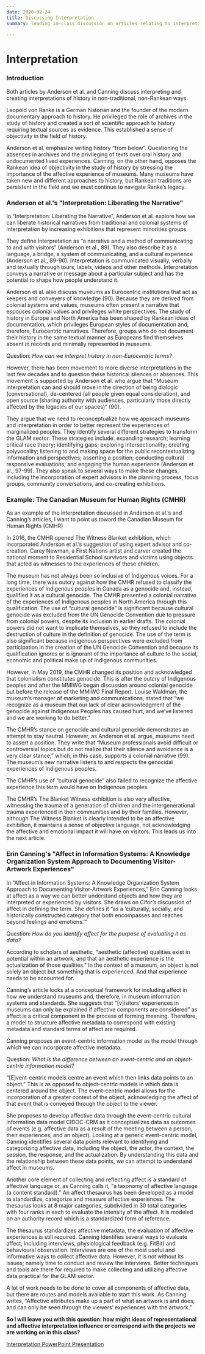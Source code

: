 ```yaml
---
date: 2020-02-24
title: Discussing Interpretation
summary: leading in-class discussion on articles relating to interpretation

---
```


# Interpretation

### Introduction
Both articles by Anderson et al. and Canning discuss interpreting and creating interpretations of history in non-traditional, non-Rankean ways. 

Leopold von Ranke is a German historian and the founder of the modern documentary approach to history. He privileged the role of archives in the study of history and created a sort of scientific approach to history requiring textual sources as evidence. This established a sense of objectivity in the field of history. 

Anderson et al. emphasize writing history “from below”. Questioning the absences in archives and the privileging of texts over oral history and undocumented lived experiences. Canning, on the other hand, opposes the Rankean idea of objectivity in the study of history by stressing the importance of the affective experience of museums. Many museums have taken new and different approaches to history, but Rankean traditions are persistent in the field and we must continue to navigate Ranke’s legacy. 

### Anderson et al.'s "Interpretation: Liberating the Narrative"
In “Interpretation: Liberating the Narrative”, Anderson et al. explore how we can liberate historical narratives from traditional and colonial systems of interpretation by increasing exhibitions that represent minorities groups. 

They define interpretation as “a narrative and a method of communicating to and with visitors” (Anderson et al., 89). They also describe it as a language, a bridge, a system of communicating, and a cultural experience (Anderson et al., 89-90). Interpretation is communicated visually, verbally and textually through tours, labels, videos and other methods. Interpretation conveys a narrative or message about a particular subject and has the potential to shape how people understand it.

Anderson et al. also discuss museums as Eurocentric institutions that act as keepers and conveyers of knowledge (90). Because they are derived from colonial systems and values, museums often present a narrative that espouses colonial values and privileges white perspectives. The study of history in Europe and North America has been shaped by Rankean ideas of documentation, which privileges European styles of documentation and, therefore, Eurocentric narratives. Therefore, groups who do not document their history in the same textual manner as Europeans find themselves absent in records and minimally represented in museums. 

Question: *How can we interpret history in non-Eurocentric terms?*

However, there has been movement to more diverse interpretations in the last few decades and to question these historical silences or absences. This movement is supported by Anderson et al. who argue that “Museum interpretation can and should move in the direction of being dialogic (conversational), de-centered (all people given equal consideration), and open source (sharing authority with audiences, particularly those directly affected by the legacies of our spaces)” (90). 

They argue that we need to reconceptualize how we approach museums and interpretation in order to better represent the experiences of marginalized peoples. They identify several different strategies to transform the GLAM sector. These strategies include: expanding research; learning critical race theory; identifying gaps; exploring intersectionality; creating polyvocality; listening to and making space for the public recontextualizing information and perspectives; asserting a position; conducting cultural responsive evaluations; and engaging the human experience (Anderson et al., 97-99). They also speak to several ways to make these changes, including the incorporation of expert advisors in the planning process, focus groups, community conversations, and co-creating exhibitions. 

### Example: The Canadian Museum for Human Rights (CMHR)
As an example of the interpretation discussed in Anderson et al.’s and Canning’s articles, I want to point us toward the Canadian Museum for Human Rights (CMHR)

In 2016, the CMHR opened The Witness Blanket exhibition, which incorporated Anderson et al.’s suggestion of using expert advisor and co-creation. Carey Newman, a First Nations artist and carver created the national moment to Residential School survivors and victims using objects that acted as witnesses to the experiences of these children. 

The museum has not always been so inclusive of Indigenous voices. For a long time, there was outcry against how the CMHR refused to classify the experiences of Indigenous peoples in Canada as a genocide and, instead, qualified it as a cultural genocide. The CMHR presented a colonial narrative of the experiences of Indigenous peoples in North America through this qualification. The use of “cultural genocide” is significant because cultural genocide was excluded from the UN Genocide Convention due to pressure from colonial powers, despite its inclusion in earlier drafts. The colonial powers did not want to implicate themselves, so they refused to include the destruction of culture in the definition of genocide. The use of the term is also significant because indigenous perspectives were excluded from participation in the creation of the UN Genocide Convention and because its qualification ignores or is ignorant of the importance of culture to the social, economic and political make up of Indigenous communities.

However, in May 2019, the CMHR changed its position and acknowledged that colonialism constitutes genocide. This is after the outcry of Indigenous peoples and after the MMIWG began discussion around colonial genocide but before the release of the MMIWG Final Report. Louise Waldman, the museum’s manager of marketing and communications, stated that “we recognize as a museum that our lack of clear acknowledgment of the genocide against Indigenous Peoples has caused hurt, and we’ve listened and we are working to do better.” 

The CMHR’s stance on genocide and cultural genocide demonstrates an attempt to stay neutral. However, as Anderson et al. argue, museums need to assert a position. They write that “Museum professionals avoid difficult or controversial topics but do not realize that their silence and avoidance is a very clear stance,” which, in this case, supports a colonial narrative (99). The museum’s new narrative listens to and respects the genocidal experiences of Indigenous peoples. 

The CMHR’s use of “cultural genocide” also failed to recognize the affective experience this term would have on Indigenous peoples. 

The CMHR’s The Blanket Witness exhibition is also very affective, witnessing the trauma of a generation of children and the intergenerational trauma experienced in their communities and by their families. However, although The Witness Blanket is clearly intended to be an affective exhibition, it maintains a sense of objective language, not acknowledging the affective and emotional impact it will have on visitors. This leads us into the next article. 

### Erin Canning's "Affect in Information Systems: A Knowledge Organization System Approach to Documenting Visitor-Artwork Experiences"
In “Affect in Information Systems: A Knowledge Organization System Approach to Documenting Visitor-Artwork Experiences,” Erin Canning looks at affect as a way we can better understand objects and how they are interpreted or experienced by visitors. She draws on Cifor’s discussion of affect in defining the term. She defines it “as a ‘culturally, socially, and historically constructed category that both encompasses and reaches beyond feelings and emotions.’” 

Question: *How do you identify affect for the purpose of evaluating it as data?*

According to scholars of aesthetic, “aesthetic (affective) qualities exist in potential within an artwork, and that an aesthetic experience is the actualization of those qualities.” In the context of a museum, an object is not solely an object but something that is experienced. And that experience needs to be accounted for. 

Canning’s article looks at a conceptual framework for including affect in how we understand museums and, therefore, in museum information systems and standards. She suggests that “[v]isitors’ experiences in museums can only be explained if affective components are considered” as affect is a critical component in the process of forming meaning. Therefore, a model to structure affective metadata to correspond with existing metadata and standard terms of affect are required.

Canning proposes an event-centric information model as the model through which we can incorporate affective metadata. 

Question: *What is the difference between an event-centric and an object-centric information model?*

“[E]vent-centric models centre an event which then links data points to an object.” This is as opposed to object-centric models in which data is centered around the object. The event-centric model allows for the incorporation of a greater context of the object, acknowledging the affect of that event that is conveyed through the object to the viewer. 

She proposes to develop affective data through the event-centric cultural information data model CIDOC-CRM as it conceptualizes data as outcomes of events (e.g. affective data as a result of the meeting between a person, their experiences, and an object). Looking at a generic event-centric model, Canning identifies several data points relevant to identifying and categorizing affective data, including the object, the actor, the context, the session, the response, and the actualization. By understanding this data and the relationship between these data points, we can attempt to understand affect in museums.

Another core element of collecting and reflecting affect is a standard of affective language or, as Canning calls it, “a taxonomy of affective language (a content standard).” An affect thesaurus has been developed as a model to standardize, categorize and measure affective experiences. The thesaurus looks at 8 major categories, subdivided in 30 total categories with four ranks in each to evaluate the intensity of the affect. It is modeled on an authority record which is a standardized form of reference. 

The thesaurus standardizes affective metadata, the evaluation of affective experiences is still required. Canning identifies several ways to evaluate affect, including interviews, physiological feedback (e.g. FitBit) and behavioural observation. Interviews are one of the most useful and informative ways to collect affective data. However, it is not without its issues; namely time to conduct and review the interviews. Better techniques and tools are there for required to make collecting and utilizing affective data practical for the GLAM sector. 

A lot of work needs to be done to cover all components of affective data, but there are routes and models available to start this work. As Canning writes, “Affective attributes make up a part of what an artwork is and does, and can only be seen through the viewers’ experiences with the artwork.”


**So I will leave you with this question: how might ideas of representational and affective interpretation influence or correspond with the projects we are working on in this class?**

[Interpretation PowerPoint Presentation](https://docs.google.com/presentation/d/1mC3ZEyvbs_4i8T_-eNiwM6mSMHCnRtu5O2womo9T-Ys/edit?usp=sharing) 

